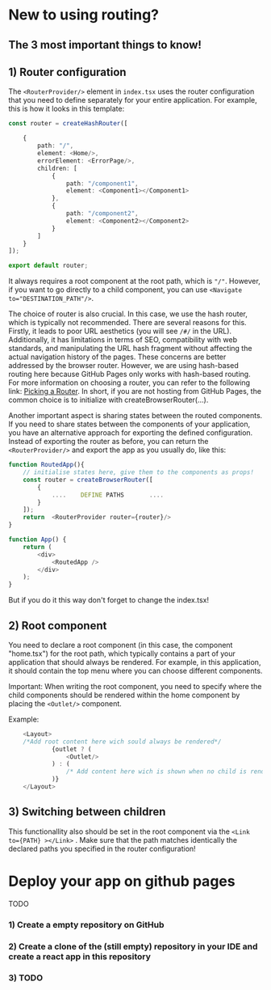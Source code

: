 # New to using routing?

## The 3 most important things to know!

## 1) Router configuration 

The `<RouterProvider/>` element in `index.tsx` uses the router configuration that you need to define separately for your entire application. For example, this is how it looks in this template:
````typescript
const router = createHashRouter([

    {
        path: "/",
        element: <Home/>,
        errorElement: <ErrorPage/>,
        children: [
            {
                path: "/component1",
                element: <Component1></Component1>
            },
            {
                path: "/component2",
                element: <Component2></Component2>
            }
        ]
    }
]);

export default router;
````
It always requires a root component at the root path, which is ````"/"````. However, if you want to go directly to a child component, you can use ````<Navigate to="DESTINATION_PATH"/>````.

The choice of router is also crucial. In this case, we use the hash router, which is typically not recommended. There are several reasons for this. Firstly, it leads to poor URL aesthetics (you will see `````/#/````` in the URL). Additionally, it has limitations in terms of SEO, compatibility with web standards, and manipulating the URL hash fragment without affecting the actual navigation history of the pages. These concerns are better addressed by the browser router. However, we are using hash-based routing here because GitHub Pages only works with hash-based routing. For more information on choosing a router, you can refer to the following link: [Picking a Router](https://reactrouter.com/en/main/routers/picking-a-router). In short, if you are not hosting from GitHub Pages, the common choice is to initialize with createBrowserRouter(...).

Another important aspect is sharing states between the routed components. If you need to share states between the components of your application, you have an alternative approach for exporting the defined configuration. Instead of exporting the router as before, you can return the `````<RouterProvider/>````` and export the app as you usually do, like this:
````typescript
function RoutedApp(){
    // initialise states here, give them to the components as props!
    const router = createBrowserRouter([
        {
            ....    DEFINE PATHS       ....
        }
    ]);
    return  <RouterProvider router={router}/>
}

function App() {
    return (
        <div>
            <RoutedApp />
        </div>
    );
}
````
But if you do it this way don't forget to change the index.tsx!


##  2)  Root component

You need to declare a root component (in this case, the component "home.tsx") for the root path, which typically contains a part of your application that should always be rendered. For example, in this application, it should contain the top menu where you can choose different components.

Important: When writing the root component, you need to specify where the child components should be rendered within the home component by placing the ````<Outlet/>```` component.

Example:
````typescript
    <Layout>
    /*Add root content here wich sould always be rendered*/
            {outlet ? (
                <Outlet/>
            ) : (
                /* Add content here wich is shown when no child is rendered in the Outlet*/
            )}
    </Layout>
````


## 3) Switching between children

This functionallity also should be set in the root component via the `````<Link to={PATH} ></Link>````` .
Make sure that the path matches identically the declared paths you specified in the router configuration!


#  Deploy your app on github pages

TODO
### 1) Create a empty repository on GitHub
### 2) Create a clone of the (still empty) repository in your IDE and create a react app in this repository 
### 3) TODO

